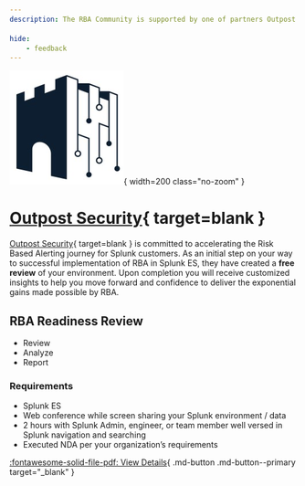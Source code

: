 ```yaml
---
description: The RBA Community is supported by one of partners Outpost Security. Outpost Security is committed to accelerating the Risk Based Alerting journey for Splunk customers.

hide:
    - feedback
---
```


![Outpost Security](/assets/outpost-security.jpg){ width=200 class="no-zoom" }

# [Outpost Security][outpost]{ target=blank }

[Outpost Security][outpost]{ target=blank } is committed to accelerating the Risk Based Alerting journey for Splunk customers. As an initial step on your way to successful implementation of RBA in Splunk ES, they have created a **free review** of your environment. Upon completion you will receive customized insights to help you move forward and confidence to deliver the exponential gains made possible by RBA.

## RBA Readiness Review

- Review
- Analyze
- Report

### Requirements

- Splunk ES
- Web conference while screen sharing your Splunk environment / data
- 2 hours with Splunk Admin, engineer, or team member well versed in Splunk
navigation and searching
- Executed NDA per your organization’s requirements

[:fontawesome-solid-file-pdf: View Details](/assets/partners/outpost/outpost-rba-readiness.pdf "RBA Readiness Review"){ .md-button .md-button--primary target="_blank" }

[outpost]: https://outpost-security.com/
